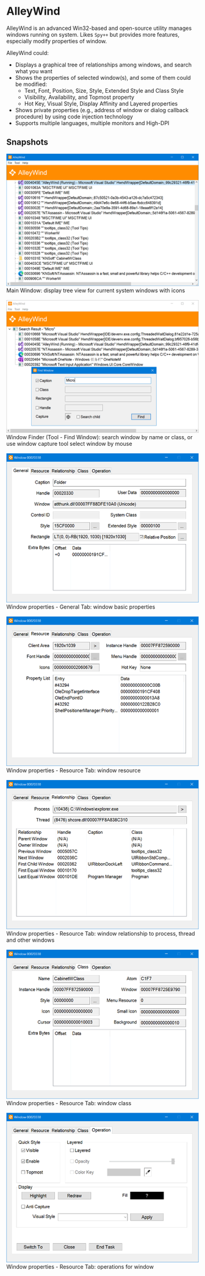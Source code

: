 # AlleyWind
AlleyWind is an advanced Win32-based and open-source utility manages windows running on system. Likes ``Spy++`` but provides more features, especially modify properties of window.

AlleyWind could:
+ Displays a graphical tree of relationships among windows, and search what you want
+ Shows the properties of selected window(s), and some of them could be modified:
    + Text, Font, Position, Size, Style, Extended Style and Class Style
    + Visibility, Availability, and Topmost property
    + Hot Key, Visual Style, Display Affinity and Layered properties
+ Shows private properties (e.g., address of window or dialog callback procedure) by using code injection technology
+ Supports multiple languages, multiple monitors and High-DPI

## Snapshots
![avatar](Asset/Screenshots/1-Main.png)
Main Window: display tree view for current system windows with icons
<br>
<br>
![avatar](Asset/Screenshots/2-FindWindow.png)
Window Finder (Tool - Find Window): search window by name or class, or use window capture tool select window by mouse
<br>
<br>
![avatar](Asset/Screenshots/3-GeneralProp.png)
Window properties - General Tab: window basic properties
<br>
<br>
![avatar](Asset/Screenshots/4-ResourceProp.png)
Window properties - Resource Tab: window resource
<br>
<br>
![avatar](Asset/Screenshots/5-RelationshipProp.png)
Window properties - Resource Tab: window relationship to process, thread and other windows
<br>
<br>
![avatar](Asset/Screenshots/6-ClassProp.png)
Window properties - Resource Tab: window class
<br>
<br>
![avatar](Asset/Screenshots/7-OperationProp.png)
Window properties - Resource Tab: operations for window